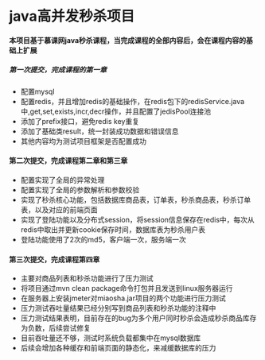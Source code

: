 # java高并发秒杀项目
#### 本项目基于慕课网java秒杀课程，当完成课程的全部内容后，会在课程内容的基础上扩展
##### 第一次提交，完成课程的第一章
- 配置mysql
- 配置redis，并且增加redis的基础操作，在redis包下的redisService.java中,get,set,exists,incr,decr操作，并且配置了jedisPool连接池
- 添加了prefix接口，避免redis key重复
- 添加了基础类result，统一封装成功数据和错误信息
- 其他内容均为测试项目框架是否配置成功
#### 第二次提交，完成课程第二章和第三章
- 配置实现了全局的异常处理
- 配置实现了全局的参数解析和参数校验
- 实现了秒杀核心功能，包括数据库商品表，订单表，秒杀商品表，秒杀订单表，以及对应的前端页面
- 实现了登陆功能以及分布式session，将session信息保存在redis中，每次从redis中取出并更新cookie保存时间，数据库表为秒杀用户表
- 登陆功能使用了2次的md5，客户端一次，服务端一次
#### 第三次提交，完成课程第四章
- 主要对商品列表和秒杀功能进行了压力测试
- 将项目通过mvn clean package命令打包并且发送到linux服务器运行
- 在服务器上安装jmeter对miaosha.jar项目的两个功能进行压力测试
- 压力测试吞吐量结果已经分别写到商品列表和秒杀功能的注释中
- 压力测试结果表明，目前存在的bug为多个用户同时秒杀会造成秒杀商品库存为负数，后续尝试修复
- 目前吞吐量还不够，测试时系统负载都集中在mysql数据库
- 后续会增加各种缓存和前端页面的静态化，来减缓数据库的压力

